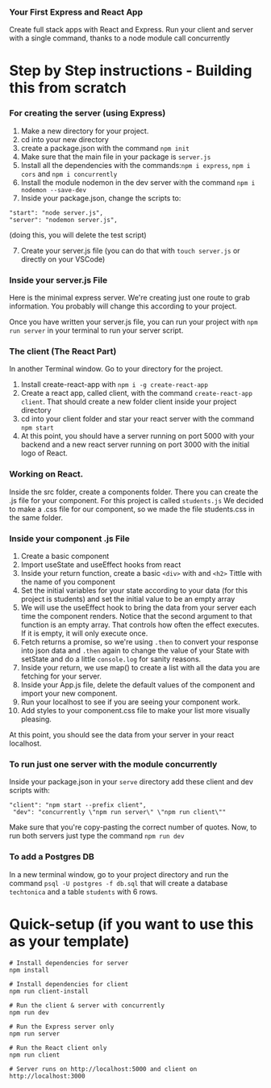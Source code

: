 ### Your First Express and React App
Create full stack apps with React and Express. Run your client and server with a single command, thanks to a node module call concurrently

# Step by Step instructions - Building this from scratch
### For creating the server (using Express)
1. Make a new directory for your project. 
2. cd into your new directory 
3. create a package.json with the command `npm init`
4. Make sure that the main file in your package is `server.js`
4. Install all the dependencies with the commands:`npm i express`, `npm i cors` and `npm i concurrently`
5. Install the module nodemon in the dev server with the command `npm i nodemon --save-dev`
6. Inside your package.json, change the scripts to: 
```
"start": "node server.js",
"server": "nodemon server.js",
```
(doing this, you will delete the test script)

7. Create your server.js file (you can do that with `touch server.js` or directly on your VSCode)

### Inside your server.js File
Here is the minimal express server. We're creating just one route to grab information. You probably will change this according to your project.

Once you have written your server.js file, you can run your project with `npm run server` in your terminal to run your server script.

### The client (The React Part)
In another Terminal window. Go to your directory for the project. 
1. Install create-react-app with `npm i -g create-react-app`
2. Create a react app, called client, with the command `create-react-app client`. That should create a new folder client inside your project directory 
3. cd into your client folder and star your react server with the command `npm start`
4. At this point, you should have a server running on port 5000 with your backend and a new react server running on port 3000 with the initial logo of React. 

### Working on React. 
Inside the src folder, create a components folder. 
There you can create the .js file for your component. For this project is called `students.js`
We decided to make a .css file for our component, so we made the file students.css in the same folder. 

### Inside your component .js File
1. Create a basic component 
2. Import useState and useEffect hooks from react
3. Inside your return function, create a basic `<div>` with and `<h2>` Tittle with the name of you component
4. Set the initial variables for your state according to your data (for this project is students) and set the initial value to be an empty array
5. We will use the useEffect hook to bring the data from your server each time the component renders. Notice that the second argument to that function is an empty array. That controls how often the effect executes. If it is empty, it will only execute once. 
6. Fetch returns a promise, so we're using `.then` to convert your response into json data and `.then` again to change the value of your State with setState and do a little `console.log` for sanity reasons.   
7. Inside your return, we use map() to create a list with all the data you are fetching for your server. 
8. Inside your App.js file, delete the default values of the component and import your new component. 
9. Run your localhost to see if you are seeing your component work. 
10. Add styles to your component.css file to make your list more visually pleasing. 

At this point, you should see the data from your server in your react localhost. 

### To run just one server with the module concurrently
Inside your package.json in your `serve` directory add these client and dev scripts with: 
```
"client": "npm start --prefix client",
 "dev": "concurrently \"npm run server\" \"npm run client\""
```
Make sure that you're copy-pasting the correct number of quotes. 
Now, to run both servers just type the command `npm run dev`

### To add a Postgres DB
In a new terminal window, go to your project directory and run the command `psql -U postgres -f db.sql` that will create a database `techtonica` and a table `students` with 6 rows. 


# Quick-setup (if you want to use this as your template)
```
# Install dependencies for server
npm install

# Install dependencies for client
npm run client-install

# Run the client & server with concurrently
npm run dev

# Run the Express server only
npm run server

# Run the React client only
npm run client

# Server runs on http://localhost:5000 and client on http://localhost:3000
```
